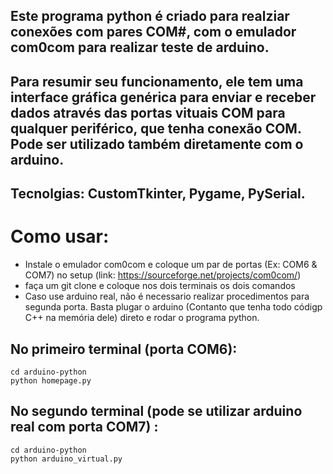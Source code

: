 ## Este programa python é criado para realziar conexões com pares COM#, com o emulador com0com para realizar teste de arduino. 

## Para resumir seu funcionamento, ele tem uma interface gráfica genérica para enviar e receber dados através das portas vituais COM para qualquer periférico, que tenha conexão COM. Pode ser utilizado também diretamente com o arduino.
## Tecnolgias: CustomTkinter, Pygame, PySerial.
# Como usar:

- Instale o emulador com0com e coloque um par de portas (Ex: COM6 & COM7) no setup (link: https://sourceforge.net/projects/com0com/)
- faça um git clone e coloque nos dois terminais os dois comandos
- Caso use arduino real, não é necessario realizar procedimentos para segunda porta. Basta plugar o arduino (Contanto que tenha todo códigp C++ na memória dele) direto e rodar o programa python. 

## No primeiro terminal (porta COM6):
```
cd arduino-python
python homepage.py

```
## No segundo terminal (pode se utilizar arduino real com porta COM7) : 
```
cd arduino-python
python arduino_virtual.py

```


